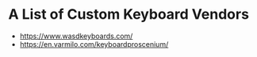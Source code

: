 # A List of Custom Keyboard Vendors

* https://www.wasdkeyboards.com/
* https://en.varmilo.com/keyboardproscenium/
